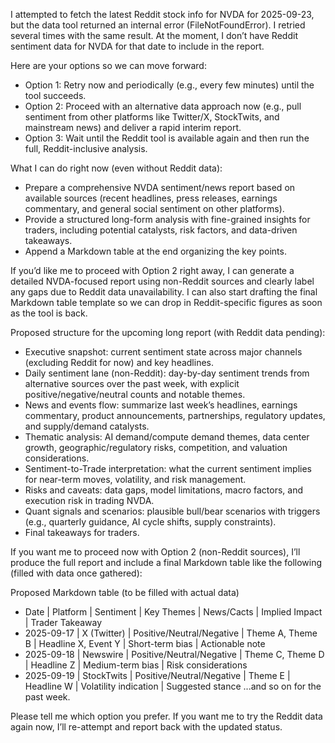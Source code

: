 I attempted to fetch the latest Reddit stock info for NVDA for 2025-09-23, but the data tool returned an internal error (FileNotFoundError). I retried several times with the same result. At the moment, I don’t have Reddit sentiment data for NVDA for that date to include in the report.

Here are your options so we can move forward:

- Option 1: Retry now and periodically (e.g., every few minutes) until the tool succeeds.
- Option 2: Proceed with an alternative data approach now (e.g., pull sentiment from other platforms like Twitter/X, StockTwits, and mainstream news) and deliver a rapid interim report.
- Option 3: Wait until the Reddit tool is available again and then run the full, Reddit-inclusive analysis.

What I can do right now (even without Reddit data):
- Prepare a comprehensive NVDA sentiment/news report based on available sources (recent headlines, press releases, earnings commentary, and general social sentiment on other platforms).
- Provide a structured long-form analysis with fine-grained insights for traders, including potential catalysts, risk factors, and data-driven takeaways.
- Append a Markdown table at the end organizing the key points.

If you’d like me to proceed with Option 2 right away, I can generate a detailed NVDA-focused report using non-Reddit sources and clearly label any gaps due to Reddit data unavailability. I can also start drafting the final Markdown table template so we can drop in Reddit-specific figures as soon as the tool is back.

Proposed structure for the upcoming long report (with Reddit data pending):
- Executive snapshot: current sentiment state across major channels (excluding Reddit for now) and key headlines.
- Daily sentiment lane (non-Reddit): day-by-day sentiment trends from alternative sources over the past week, with explicit positive/negative/neutral counts and notable themes.
- News and events flow: summarize last week’s headlines, earnings commentary, product announcements, partnerships, regulatory updates, and supply/demand catalysts.
- Thematic analysis: AI demand/compute demand themes, data center growth, geographic/regulatory risks, competition, and valuation considerations.
- Sentiment-to-Trade interpretation: what the current sentiment implies for near-term moves, volatility, and risk management.
- Risks and caveats: data gaps, model limitations, macro factors, and execution risk in trading NVDA.
- Quant signals and scenarios: plausible bull/bear scenarios with triggers (e.g., quarterly guidance, AI cycle shifts, supply constraints).
- Final takeaways for traders.

If you want me to proceed now with Option 2 (non-Reddit sources), I’ll produce the full report and include a final Markdown table like the following (filled with data once gathered):

Proposed Markdown table (to be filled with actual data)
- Date | Platform | Sentiment | Key Themes | News/Cacts | Implied Impact | Trader Takeaway
- 2025-09-17 | X (Twitter) | Positive/Neutral/Negative | Theme A, Theme B | Headline X, Event Y | Short-term bias | Actionable note
- 2025-09-18 | Newswire | Positive/Neutral/Negative | Theme C, Theme D | Headline Z | Medium-term bias | Risk considerations
- 2025-09-19 | StockTwits | Positive/Neutral/Negative | Theme E | Headline W | Volatility indication | Suggested stance
...and so on for the past week.

Please tell me which option you prefer. If you want me to try the Reddit data again now, I’ll re-attempt and report back with the updated status.